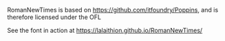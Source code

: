 RomanNewTimes is based on https://github.com/itfoundry/Poppins, and is therefore licensed under the OFL

See the font in action at https://lalaithion.github.io/RomanNewTimes/

